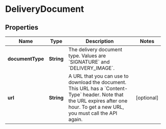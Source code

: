 # DeliveryDocument

## Properties
Name | Type | Description | Notes
------------ | ------------- | ------------- | -------------
**documentType** | **String** | The delivery document type. Values are &#x60;SIGNATURE&#x60; and &#x60;DELIVERY_IMAGE&#x60;. | 
**url** | **String** | A URL that you can use to download the document. This URL has a &#x60;Content-Type&#x60; header. Note that the URL expires after one hour. To get a new URL, you must call the API again. |  [optional]
